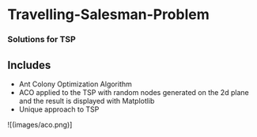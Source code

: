 # Travelling-Salesman-Problem

### Solutions for TSP

## Includes

* Ant Colony Optimization Algorithm
* ACO applied to the TSP with random nodes generated on the 2d plane and the result is displayed with Matplotlib
* Unique approach to TSP

![(images/aco.png)]
